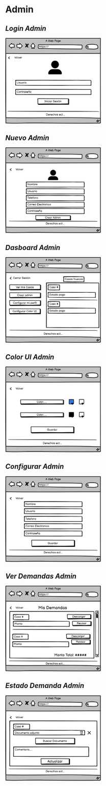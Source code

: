 # Admin

## ***Login Admin***
<img src="./Admin/LoginAdmin.png" width="300">

## ***Nuevo Admin***
<img src="./Admin/NuevoAdmin.png" width="300">

## ***Dasboard Admin***
<img src="./Admin/DasboardAdmin.png" width="300">

## ***Color UI Admin***
<img src="./Admin/ColorUIAdmin.png" width="300">

## ***Configurar Admin***
<img src="./Admin/ConfigurarAdmin.png" width="300">

## ***Ver Demandas Admin***
<img src="./Admin/VerDemandasAdmin.png" width="300">

## ***Estado Demanda Admin***
<img src="./Admin/EstadoDemandaAdmin.png" width="300">
